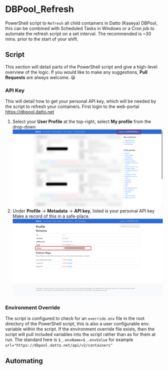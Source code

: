 # DBPool_Refresh

 PowerShell script to `Refresh` all child containers in Datto (Kaseya) DBPool, this can be combined with Scheduled Tasks in Windows or a Cron job to automate the refresh script on a set interval. The recommended is ~30 mins. prior to the start of your shift.

## Script

This section will detail parts of the PowerShell script and give a high-level overview of the logic. If you would like to make any suggestions, **Pull Requests** are always welcome. :smiley:

### API Key

This will detail how to get your personal API key, which will be needed by the script to refresh your containers.
First login to the web-portal https://dbpool.datto.net

1. Select your **User Profile** at the top-right, select **My profile** from the drop-down
   ![2023-08-29_43](./assets/README/2023-08-29_43.png)
2. Under **Profile** -> **Metadata** -> **API key**, listed is your personal API key
   Make a record of this in a safe-place.
   ![2023_08_29_screenshot-01](./assets/README/2023_08_29_screenshot-01.png)

### Environment Override

The script is configured to check for an `override.env` file in the root directory of the PowerShell script, this is also a user configurable env. variable within the script.
If the environment override file exists, then the script will pull included variables into the script rather than as for them at run.
The standard here is `$_.envName=$_.envValue` for example `url="https://dbpool.datto.net/api/v2/containers"`



## Automating

